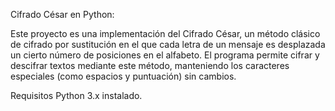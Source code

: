 Cifrado César en Python:

Este proyecto es una implementación del Cifrado César, un método clásico de 
cifrado por sustitución en el que cada letra de un mensaje es desplazada un 
cierto número de posiciones en el alfabeto. El programa permite cifrar y descifrar
textos mediante este método, manteniendo los caracteres especiales (como espacios 
y puntuación) sin cambios.

Requisitos
Python 3.x instalado.

